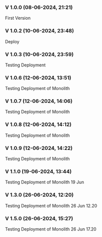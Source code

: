### V 1.0.0 (08-06-2024, 21:21)

First Version

### V 1.0.2 (10-06-2024, 23:48)

Deploy

### V 1.0.3 (10-06-2024, 23:59)

Testing Deployment


### V 1.0.6 (12-06-2024, 13:51)

Testing Deployment of Monolith


### V 1.0.7 (12-06-2024, 14:06)

Testing Deployment of Monolith


### V 1.0.8 (12-06-2024, 14:12)

Testing Deployment of Monolith


### V 1.0.9 (12-06-2024, 14:22)

Testing Deployment of Monolith


### V 1.1.0 (19-06-2024, 13:44)

Testing Deployment of Monolith 19 Jun


### V 1.3.0 (26-06-2024, 12:20)

Testing Deployment of Monolith 26 Jun 12.20


### V 1.5.0 (26-06-2024, 15:27)

Testing Deployment of Monolith 26 Jun 17.20

